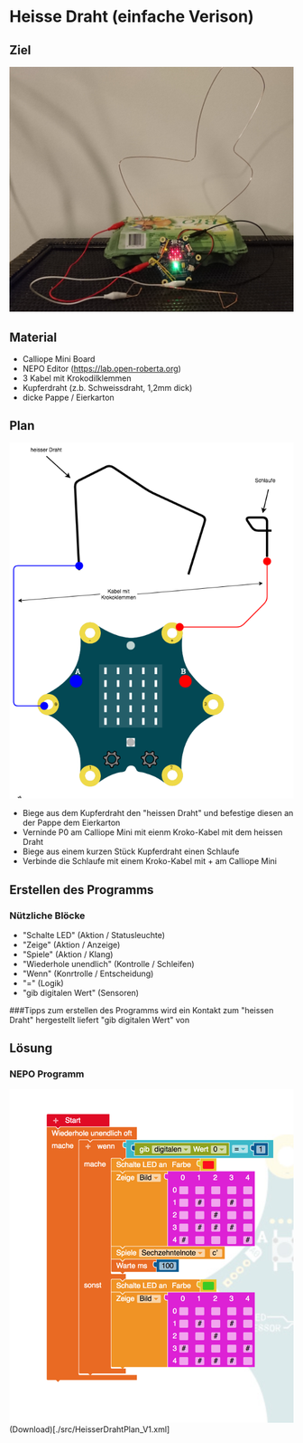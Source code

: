 # Heisse Draht (einfache Verison)

## Ziel 
![Bild vom Prototypen](img/HeisserDraht_01.jpg)

## Material

* Calliope Mini Board
* NEPO Editor (https://lab.open-roberta.org)
* 3 Kabel mit Krokodilklemmen
* Kupferdraht (z.b. Schweissdraht, 1,2mm dick)
* dicke Pappe / Eierkarton

## Plan

![](img/HeisserDrahtPlan_V1.png)

* Biege aus dem Kupferdraht den "heissen Draht" und befestige diesen an der Pappe dem Eierkarton
* Verninde P0 am Calliope Mini mit eienm Kroko-Kabel mit dem heissen Draht
* Biege aus einem kurzen Stück Kupferdraht einen Schlaufe
* Verbinde die Schlaufe mit einem Kroko-Kabel mit + am Calliope Mini

## Erstellen des Programms

### Nützliche Blöcke

* "Schalte LED" (Aktion / Statusleuchte)
* "Zeige" (Aktion / Anzeige)
* "Spiele" (Aktion / Klang)
* "Wiederhole unendlich" (Kontrolle / Schleifen)
* "Wenn" (Konrtrolle / Entscheidung)
* "=" (Logik)
* "gib digitalen Wert" (Sensoren) 

###Tipps zum erstellen des Programms
wird ein Kontakt zum "heissen Draht" hergestellt liefert "gib digitalen Wert" von 

## Lösung

### NEPO Programm

![](img/HeisserDraht_V1.png)
(Download)[./src/HeisserDrahtPlan_V1.xml]
